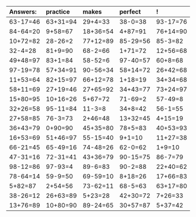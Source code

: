 | Answers: | practice | makes | perfect | ! |
| :--- | :--- | :--- | :--- | :--- |
| 63-17=46 | 63+31=94 | 29+4=33 | 38-0=38 | 93-17=76 | 
| 84-64=20 | 9+58=67 | 18+36=54 | 4+87=91 | 76+14=90 | 
| 10+72=82 | 28-26=2 | 77+12=89 | 85-29=56 | 85-3=82 | 
| 32-4=28 | 81+9=90 | 68-2=66 | 1+71=72 | 12+56=68 | 
| 49+48=97 | 83+1=84 | 58-52=6 | 97-40=57 | 60+8=68 | 
| 97-19=78 | 57+34=91 | 90-56=34 | 58+14=72 | 26+42=68 | 
| 11+53=64 | 82+15=97 | 66+12=78 | 1+18=19 | 34+34=68 | 
| 58+11=69 | 27+19=46 | 27+65=92 | 34+43=77 | 73+24=97 | 
| 15+80=95 | 10+16=26 | 5+67=72 | 71-69=2 | 57-49=8 | 
| 32+26=58 | 95-11=84 | 11-3=8 | 34+8=42 | 56-1=55 | 
| 27+58=85 | 76-3=73 | 2+46=48 | 13+32=45 | 4+15=19 | 
| 36+43=79 | 0+90=90 | 45+35=80 | 78+5=83 | 40+53=93 | 
| 16+53=69 | 51+46=97 | 55-15=40 | 9+1=10 | 11+27=38 | 
| 66-21=45 | 65-49=16 | 74-48=26 | 62-0=62 | 1+9=10 | 
| 47-31=16 | 72-31=41 | 43+36=79 | 90-15=75 | 86-7=79 | 
| 98-12=86 | 97-93=4 | 89-6=83 | 90-2=88 | 22+40=62 | 
| 78-64=14 | 59-9=50 | 69-59=10 | 8+18=26 | 17+66=83 | 
| 5+82=87 | 2+54=56 | 73-62=11 | 68-5=63 | 63+17=80 | 
| 38-26=12 | 26+63=89 | 5+23=28 | 42+30=72 | 7+26=33 | 
| 13+76=89 | 10+80=90 | 89-24=65 | 30+57=87 | 5+37=42 | 
